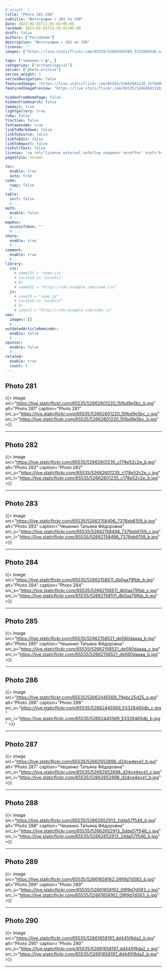 ```yaml
---
# weight: 1
title: "Photo 281-290"
subtitle: "Фотографии с 281 по 290"
date: 2023-02-01T11:55:01+05:00
lastmod: 2023-02-01T11:55:01+05:00
draft: false
authors: ["ParisKomm"]
description: "Фотографии с 281 по 290"
license: ""
images: ["https://live.staticflickr.com/65535/52662445569_53328465db_w.jpg"] # изображения страниц для Open Graph и Twitter Cards.

tags: ["чешенко-т-ф", ]
categories: ["archaeological"]
series: ["photo-archive"]
series_weight: 1
seriesNavigation: false
featuredImage: "https://live.staticflickr.com/65535/52662601220_15fbd9e5bc_b.jpg" # главное изображение для содержимого.
featuredImagePreview: "https://live.staticflickr.com/65535/52662601220_15fbd9e5bc_b.jpg" # изображение для главной страницы.

hiddenFromHomePage: false
hiddenFromSearch: false
twemoji: true
lightgallery: true
ruby: false
fraction: false
fontawesome: true
linkToMarkdown: false
linkToSource: false
linkToEdit: false
linkToReport: false
rssFullText: false
license: '<a rel="license external nofollow noopener noreffer" href="https://creativecommons.org/licenses/by-nc-nd/4.0/" target="_blank">CC BY-NC-ND 4.0</a>'
pageStyle: normal

toc:
  enable: true
  auto: true
code:
  copy: false
  # ...
table:
  sort: false
  # ...
math:
  enable: false
  # ...
mapbox:
  accessToken: ""
  # ...
share:
  enable: true
  # ...
comment:
  enable: true
  # ...
library:
  css:
    # someCSS = "some.css"
    # located in "assets/"
    # Or
    # someCSS = "https://cdn.example.com/some.css"
  js:
    # someJS = "some.js"
    # located in "assets/"
    # Or
    # someJS = "https://cdn.example.com/some.js"
seo:
  images: []
  # ...
outdatedArticleReminder:
  enable: false
  # ...
sponsor:
  enable: false
  # ...
related:
  enable: true
  count: 5
---
```


<!--more-->

## Photo 281

{{< image src="https://live.staticflickr.com/65535/52662601220_15fbd9e5bc_b.jpg" alt="Photo 281" caption="Photo 281" src_s="https://live.staticflickr.com/65535/52662601220_15fbd9e5bc_c.jpg" src_l="https://live.staticflickr.com/65535/52662601220_15fbd9e5bc_b.jpg" >}}

***

## Photo 282

{{< image src="https://live.staticflickr.com/65535/52662601235_c178e52c2e_b.jpg" alt="Photo 282" caption="Photo 282" src_s="https://live.staticflickr.com/65535/52662601235_c178e52c2e_c.jpg" src_l="https://live.staticflickr.com/65535/52662601235_c178e52c2e_b.jpg" >}}

***

## Photo 283

{{< image src="https://live.staticflickr.com/65535/52662158496_7376eb6159_b.jpg" alt="Photo 283" caption="Чешенко Татьяна Фёдоровна" src_s="https://live.staticflickr.com/65535/52662158496_7376eb6159_c.jpg" src_l="https://live.staticflickr.com/65535/52662158496_7376eb6159_b.jpg" >}}

***

## Photo 284

{{< image src="https://live.staticflickr.com/65535/52662158511_4b0aa79fbb_b.jpg" alt="Photo 284" caption="Photo 284" src_s="https://live.staticflickr.com/65535/52662158511_4b0aa79fbb_c.jpg" src_l="https://live.staticflickr.com/65535/52662158511_4b0aa79fbb_b.jpg" >}}

***

## Photo 285

{{< image src="https://live.staticflickr.com/65535/52662158521_de580daaaa_b.jpg" alt="Photo 285" caption="Чешенко Татьяна Фёдоровна" src_s="https://live.staticflickr.com/65535/52662158521_de580daaaa_c.jpg" src_l="https://live.staticflickr.com/65535/52662158521_de580daaaa_b.jpg" >}}

***

## Photo 286

{{< image src="https://live.staticflickr.com/65535/52662445569_79ebc25d25_o.jpg" alt="Photo 286" caption="Photo 286" src_s="https://live.staticflickr.com/65535/52662445569_53328465db_c.jpg" src_l="https://live.staticflickr.com/65535/52662445569_53328465db_b.jpg" >}}

***

## Photo 287

{{< image src="https://live.staticflickr.com/65535/52662652898_d24ce4ece1_b.jpg" alt="Photo 287" caption="Чешенко Татьяна Фёдоровна" src_s="https://live.staticflickr.com/65535/52662652898_d24ce4ece1_c.jpg" src_l="https://live.staticflickr.com/65535/52662652898_d24ce4ece1_b.jpg" >}}

***

## Photo 288

{{< image src="https://live.staticflickr.com/65535/52662652913_2dda57f546_b.jpg" alt="Photo 288" caption="Чешенко Татьяна Фёдоровна" src_s="https://live.staticflickr.com/65535/52662652913_2dda57f546_c.jpg" src_l="https://live.staticflickr.com/65535/52662652913_2dda57f546_b.jpg" >}}

***

## Photo 289

{{< image src="https://live.staticflickr.com/65535/52661658162_09f9d7d583_b.jpg" alt="Photo 289" caption="Photo 289" src_s="https://live.staticflickr.com/65535/52661658162_09f9d7d583_c.jpg" src_l="https://live.staticflickr.com/65535/52661658162_09f9d7d583_b.jpg" >}}

***

## Photo 290

{{< image src="https://live.staticflickr.com/65535/52661658197_dd445f8da2_b.jpg" alt="Photo 290" caption="Photo 290" src_s="https://live.staticflickr.com/65535/52661658197_dd445f8da2_c.jpg" src_l="https://live.staticflickr.com/65535/52661658197_dd445f8da2_b.jpg" >}}

***
